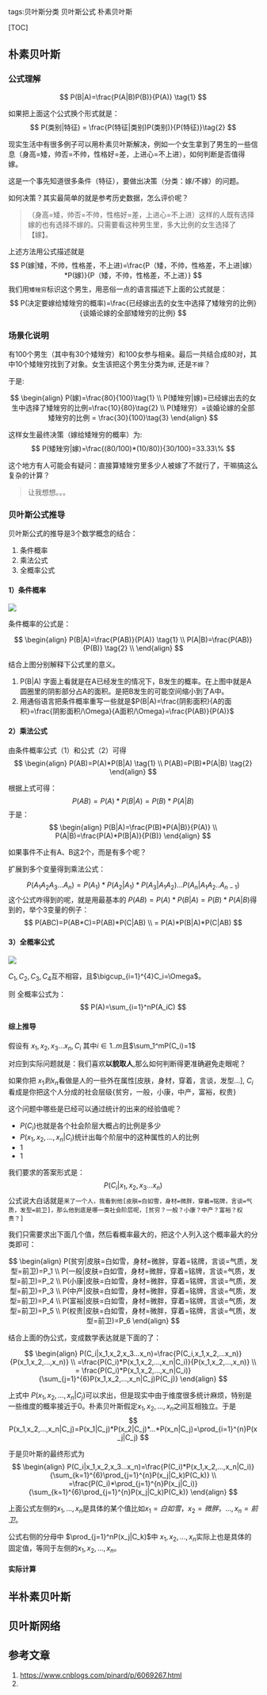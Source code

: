 tags:贝叶斯分类
    贝叶斯公式
    朴素贝叶斯



[TOC]



## 朴素贝叶斯

### 公式理解


$$
P(B|A)=\frac{P(A|B)P(B)}{P(A)} \tag{1}
$$

如果把上面这个公式换个形式就是：
$$
P(类别|特征) = \frac{P(特征|类别)P(类别)}{P(特征)}\tag{2}
$$


现实生活中有很多例子可以用朴素贝叶斯解决，例如一个女生拿到了男生的一些信息（身高=矮，帅否=不帅，性格好=差，上进心=不上进），如何判断是否值得嫁。

这是一个事先知道很多条件（特征），要做出决策（分类：嫁/不嫁）的问题。

如何决策？其实最简单的就是参考历史数据，怎么评价呢？

> （身高=矮，帅否=不帅，性格好=差，上进心=不上进）这样的人既有选择嫁的也有选择不嫁的。只需要看这种男生里，多大比例的女生选择了【嫁】。

上述方法用公式描述就是
$$
P(嫁|矮，不帅，性格差，不上进)=\frac{P（矮，不帅，性格差，不上进|嫁）*P(嫁)}{P（矮，不帅，性格差，不上进）}
$$
我们用`矮矬穷`标识这个男生，用恶俗一点的语言描述下上面的公式就是：
$$
P(决定要嫁给矮矬穷的概率)=\frac{已经嫁出去的女生中选择了矮矬穷的比例}{谈婚论嫁的全部矮矬穷的比例}
$$


### 场景化说明

有100个男生（其中有30个矮矬穷）和100女参与相亲。最后一共结合成80对，其中10个矮矬穷找到了对象。女生该把这个男生分类为`嫁`, 还是`不嫁`？

于是:


$$
\begin{align}
P(嫁)=\frac{80}{100}\tag{1}  \\
P(矮矬穷|嫁)=已经嫁出去的女生中选择了矮矬穷的比例=\frac{10}{80}\tag{2}  \\
P(矮矬穷）=谈婚论嫁的全部矮矬穷的比例 = \frac{30}{100}\tag{3}
\end{align}
$$

这样女生最终决策（嫁给矮矬穷的概率）为:
$$
P(矮矬穷|嫁)=\frac{(80/100)*(10/80)}{30/100}=33.33\%
$$


这个地方有人可能会有疑问：直接算矮矬穷里多少人被嫁了不就行了，干嘛搞这么复杂的计算？

> 让我想想。。。



### 贝叶斯公式推导

贝叶斯公式的推导是3个数学概念的结合：

1. 条件概率
2. 乘法公式
3. 全概率公式



#### 1）条件概率

![](条件概率_1.png)



条件概率的公式是： 


$$
\begin{align}
P(B|A)=\frac{P(AB)}{P(A)} \tag{1} \\
P(A|B)=\frac{P(AB)}{P(B)} \tag{2} \\
\end{align}
$$

结合上图分别解释下公式里的意义。

1. P(B|A) 字面上看就是在A已经发生的情况下，B发生的概率。在上图中就是A圆圈里的阴影部分占A的面积。是把B发生的可能空间缩小到了A中。
2. 用通俗语言把条件概率重写一些就是$P(B|A)=\frac{阴影面积}{A的面积}=\frac{阴影面积/\Omega}{A面积/\Omega}=\frac{P(AB)}{P(A)}$



#### 2）乘法公式

由条件概率公式（1）和公式（2）可得
$$
\begin{align}
P(AB)=P(A)*P(B|A) \tag{1} \\
P(AB)=P(B)*P(A|B) \tag{2}
\end{align}
$$


根据上式可得：
$$
P(AB)=P(A)*P(B|A)=P(B)*P(A|B)
$$
于是：
$$
\begin{align}
P(B|A)=\frac{P(B)*P(A|B)}{P(A)} \\
P(A|B)=\frac{P(A)*P(B|A)}{P(B)}
\end{align}
$$

如果事件不止有A、B这2个，而是有多个呢？

扩展到多个变量得到乘法公式：


$$
P(A_1A_2A_3...A_n)=P(A_1)*P(A_2|A_1)*P(A_3|A_1A_2)...P(A_n|A_1A_2..A_{n-1})
$$
这个公式咋得到的呢，就是用最基本的 $P(AB)=P(A)*P(B|A)=P(B)*P(A|B)$得到的，举个3变量的例子：
$$
P(ABC)=P(AB*C)=P(AB)*P(C|AB) \\
= P(A)*P(B|A)*P(C|AB)
$$





#### 3）全概率公式

![](全概率公式_1.png)



$C_1,C_2,C_3,C_4$互不相容，且$\bigcup_{i=1}^{4}C_i=\Omega$。

则 全概率公式为：
$$
P(A)=\sum_{i=1}^nP(A_iC)
$$





#### 综上推导

假设有 $x_1, x_2, x_3...x_n, C_i$ 其中$i\in1..m$且$\sum_1^mP(C_i)=1$

对应到实际问题就是：我们喜欢**以貌取人**,那么如何判断得更准确避免走眼呢？

如果你把 $x_1 到 x_n$看做是人的一些外在属性[皮肤，身材，穿着，言谈，发型...], $C_i$看成是你把这个人分成的社会层级{贫穷，一般，小康，中产，富裕，权贵}



这个问题中哪些是已经可以通过统计的出来的经验值呢？

- $P(C_i)$也就是各个社会阶层大概占的比例是多少
- $P(x_1,x_2,...,x_n|C_i)$统计出每个阶层中的这种属性的人的比例
- 1
- 1

我们要求的答案形式是：
$$
P(C_i|x_1,x_2,x_3...x_n)
$$
公式说大白话就是`来了一个人，我看到他[皮肤=白如雪，身材=微胖，穿着=铭牌，言谈=气质，发型=前卫]，那么他到底是哪一类社会阶层呢，[贫穷？一般？小康？中产？富裕？权贵？]`

我们只需要求出下面几个值，然后看概率最大的，把这个人列入这个概率最大的分类即可：

$$
\begin{align}
P(贫穷|皮肤=白如雪，身材=微胖，穿着=铭牌，言谈=气质，发型=前卫)=P_1 \\
P(一般|皮肤=白如雪，身材=微胖，穿着=铭牌，言谈=气质，发型=前卫)=P_2 \\
P(小康|皮肤=白如雪，身材=微胖，穿着=铭牌，言谈=气质，发型=前卫)=P_3 \\
P(中产|皮肤=白如雪，身材=微胖，穿着=铭牌，言谈=气质，发型=前卫)=P_4 \\
P(富裕|皮肤=白如雪，身材=微胖，穿着=铭牌，言谈=气质，发型=前卫)=P_5 \\
P(权贵|皮肤=白如雪，身材=微胖，穿着=铭牌，言谈=气质，发型=前卫)=P_6 
\end{align}
$$

结合上面的伪公式，变成数学表达就是下面的了：

$$
\begin{align}
P(C_i|x_1,x_2,x_3...x_n)=\frac{P(C_i,x_1,x_2,...x_n)}{P(x_1,x_2,...,x_n)} \\
=\frac{P(C_i)*P(x_1,x_2,...,x_n|C_i)}{P(x_1,x_2,...,x_n)} \\
= \frac{P(C_i)*P(x_1,x_2,...,x_n|C_i)}{\sum_{j=1}^{6}P(x_1,x_2,...,x_n|C_j)P(C_j)}
\end{align}
$$





上式中 $P(x_1,x_2,...,x_n|C_j)$可以求出，但是现实中由于维度很多统计麻烦，特别是一些维度的概率接近于0。朴素贝叶斯假定$x_1,x_2,...,x_n$之间互相独立。于是
$$
P(x_1,x_2,...,x_n|C_j)=P(x_1|C_j)*P(x_2|C_j)*...*P(x_n|C_j)=\prod_{i=1}^{n}P(x_j|C_j)
$$


于是贝叶斯的最终形式为
$$
\begin{align}
P(C_i|x_1,x_2,x_3...x_n)=\frac{P(C_i)*P(x_1,x_2,...,x_n|C_i)}{\sum_{k=1}^{6}\prod_{j=1}^{n}P(x_j|C_k)P(C_k)}  \\
=\frac{P(C_i)*\prod_{j=1}^{n}P(x_j|C_i)}{\sum_{k=1}^{6}\prod_{j=1}^{n}P(x_j|C_k)P(C_k)}
\end{align}
$$



上面公式左侧的$x_1,...,x_n$是具体的某个值比如$x_1=白如雪，x_2=微胖，...,x_n=前卫$。

公式右侧的分母中 $\prod_{j=1}^nP(x_j|C_k)$中 $x_1, x_2,...,x_n$实际上也是具体的固定值，等同于左侧的$x_1,x_2,...,x_n$。



#### 实际计算






## 半朴素贝叶斯





## 贝叶斯网络







## 参考文章

1.  https://www.cnblogs.com/pinard/p/6069267.html
2. 

